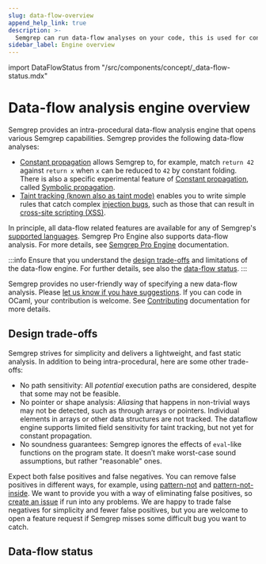 ```yaml
---
slug: data-flow-overview
append_help_link: true
description: >-
  Semgrep can run data-flow analyses on your code, this is used for constant propagation and for taint tracking.
sidebar_label: Engine overview
---
```


import DataFlowStatus from "/src/components/concept/_data-flow-status.mdx"

# Data-flow analysis engine overview

Semgrep provides an intra-procedural data-flow analysis engine that opens various Semgrep capabilities. Semgrep provides the following data-flow analyses:
- [Constant propagation](../constant-propagation/) allows Semgrep to, for example, match `return 42` against `return x` when `x` can be reduced to `42` by constant folding. There is also a specific experimental feature of [Constant propagation](../constant-propagation/), called [Symbolic propagation](/writing-rules/experiments/symbolic-propagation/).
- [Taint tracking (known also as taint mode)](../taint-mode/) enables you to write simple rules that catch complex [injection bugs](https://owasp.org/www-community/Injection_Flaws), such as those that can result in [cross-site scripting (XSS)](https://owasp.org/www-community/attacks/xss/).

In principle, all data-flow related features are available for any of Semgrep's [supported languages](/supported-languages/). Semgrep Pro Engine also supports data-flow analysis. For more details, see [Semgrep Pro Engine](/deepsemgrep/deepsemgrep-introduction/) documentation.

:::info
Ensure that you understand the [design trade-offs](#design-trade-offs) and limitations of the data-flow engine. For further details, see also the [data-flow status](#data-flow-status). 
:::

Semgrep provides no user-friendly way of specifying a new data-flow analysis. Please [let us know if you have suggestions](https://github.com/returntocorp/semgrep/issues/new/choose). If you can code in OCaml, your contribution is welcome. See [Contributing](/contributing/contributing/) documentation for more details.

## Design trade-offs

Semgrep strives for simplicity and delivers a lightweight, and fast static analysis. In addition to being intra-procedural, here are some other trade-offs:

- No path sensitivity: All _potential_ execution paths are considered, despite that some may not be feasible.
- No pointer or shape analysis: _Aliasing_ that happens in non-trivial ways may not be detected, such as through arrays or pointers. Individual elements in arrays or other data structures are not tracked. The dataflow engine supports limited field sensitivity for taint tracking, but not yet for constant propagation.
- No soundness guarantees: Semgrep ignores the effects of `eval`-like functions on the program state. It doesn’t make worst-case sound assumptions, but rather "reasonable" ones.

Expect both false positives and false negatives. You can remove false positives in different ways, for example, using [pattern-not](../../rule-syntax/#pattern-not) and [pattern-not-inside](../../rule-syntax/#pattern-not-inside). We want to provide you with a way of eliminating false positives, so [create an issue](https://github.com/returntocorp/semgrep/issues/new/choose) if run into any problems. We are happy to trade false negatives for simplicity and fewer false positives, but you are welcome to open a feature request if Semgrep misses some difficult bug you want to catch.

## Data-flow status

<DataFlowStatus />
